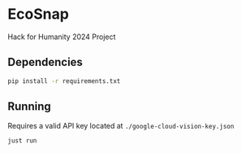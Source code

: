 # EcoSnap
Hack for Humanity 2024 Project

## Dependencies
```bash
pip install -r requirements.txt
```

## Running
Requires a valid API key located at `./google-cloud-vision-key.json`
```bash
just run
```
```
